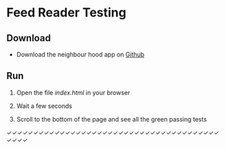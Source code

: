 # Feed Reader Testing

## Download

- Download the neighbour hood app on [Github](https://github.com/choncou/frontend-nanodegree-feedreader)

## Run

1) Open the file _index.html_ in your browser

2) Wait a few seconds

3) Scroll to the bottom of the page and see all the green passing tests 

✓✓✓✓✓✓✓✓✓✓✓✓✓✓✓✓✓✓✓✓✓✓✓✓✓✓✓✓✓✓✓✓✓✓✓✓✓✓✓✓✓✓✓✓
